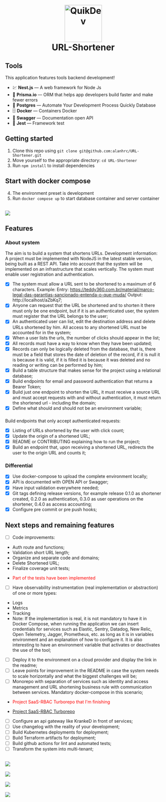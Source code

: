 <h1 align="center">
<br>
  <img src="https://teddydigital.io/wp-content/uploads/2023/10/logo-branco-2048x993.png" alt="QuikDev" width="120">

<br />
URL-Shortener
</h1>

## Tools
This application features tools backend development!

- 💹 **Nest.js** — A web framework for Node Js
- 📄 **Prisma.io** — ORM that helps app developers build faster and make fewer errors
- 💾 **Postgres** — Automate Your Development Process Quickly Database
- 🗄 **Docker** — Containers Docker
- 📝 **Swagger** — Documentation open API
- 📝 **Jest** — Framework test

## Getting started

1. Clone this repo using `git clone git@github.com:alanhrc/URL-Shortener.git`
2. Move yourself to the appropriate directory: `cd URL-Shortener`<br />
3. Run `npm install` to install dependencies<br />

## Start with docker compose
4. The environment preset is development
5. Run `docker compose up` to start database container and server container<br />

<br />

<img src="./assets/home.png" />

<br />

## Features
### About system

The aim is to build a system that shortens URLs.
Development information:
A project must be implemented with NodeJS in the latest stable version, being built as a REST API. Take into account that the system will be implemented on an infrastructure that scales vertically.
The system must enable user registration and authentication.

- [x] The system must allow a URL sent to be shortened to a maximum of 6 characters. Example:
Entry: https://teddy360.com.br/material/marco-legal-das-garantias-sancionado-entenda-o-que-muda/
Output: http://localhost/aZbKq7;
- [x] Anyone can request that the URL be shortened and to shorten it there must only be one endpoint, but if it is an authenticated user, the system must register that the URL belongs to the user;
- [x] An authenticated user can list, edit the destination address and delete URLs shortened by him.
All access to any shortened URL must be accounted for in the system;
- [x] When a user lists the urls, the number of clicks should appear in the list;
- [x] All records must have a way to know when they have been updated;
- [x] Records can only be logically deleted from the database, that is, there must be a field that stores the date of deletion of the record, if it is null it is because it is valid, if it is filled it is because it was deleted and no reading or writing can be performed by him;
- [x] Build a table structure that makes sense for the project using a relational database;
- [x] Build endpoints for email and password authentication that returns a Bearer Token;
- [x] Build just one endpoint to shorten the URL, it must receive a source URL and must accept requests with and without authentication, it must return the shortened url - including the domain;
- [x] Define what should and should not be an environment variable;

###
Build endpoints that only accept authenticated requests:

- [x] Listing of URLs shortened by the user with click count;
- [x] Update the origin of a shortened URL;
- [x] README or CONTRIBUTING explaining how to run the project;
- [x] Build an endpoint that, upon receiving a shortened URL, redirects the user to the origin URL and counts it;

### Differential

- [x] Use docker-compose to upload the complete environment locally;
- [x] API is documented with OPEN API or Swagger;
- [x] Have input validation everywhere needed;
- [x] Git tags defining release versions, for example release 0.1.0 as shortener created, 0.2.0 as authentication, 0.3.0 as user operations on the shortener, 0.4.0 as access accounting;
- [x] Configure pre commit or pre push hooks;

 ## Next steps and remaining features

- [ ] Code improvements:
- Auth route and functions;
- Validation short URL length;
- Organize and separate code and domains;
- Delete Shortened URL;
- Finalize coverage unit tests;
- <p style="color: red;">Part of the tests have been implemented</p>
- [ ] Have observability instrumentation (real implementation or abstraction) of one or more types:
- Logs
- Metrics
- Tracking
- Note: If the implementation is real, it is not mandatory to have it in Docker Compose, when running the application we can insert credentials for services such as Elastic, Sentry, Datadog, New Relic, Open Telemetry, Jagger, Prometheus, etc. as long as it is in variables environment and an explanation of how to configure it. It is also interesting to have an environment variable that activates or deactivates the use of the tool;
- [ ] Deploy it to the environment on a cloud provider and display the link in the readme;
- [ ] Leave points for improvement in the README in case the system needs to scale horizontally and what the biggest challenges will be;
- [ ] Monorepo with separation of services such as identity and access management and URL shortening business rule with communication between services. Mandatory docker-compose in this scenario;
- <p style="color: red;">Project SaaS-RBAC Turborepo that I'm finishing</p>
- <a href="https://github.com/alanhrc/SaaS-RBAC" target="_blank">Project SaaS-RBAC Turborepo</a>
- [ ] Configure an api gateway like KrankeD in front of services;
- [ ] Use changelog with the reality of your development;
- [ ] Build Kubernetes deployments for deployment;
- [ ] Build Terraform artifacts for deployment;
- [ ] Build github actions for lint and automated tests;
- [ ] Transform the system into multi-tenant;

<br />
<img src="./assets/host.png" />
<br />

<br />
<img src="./assets/user.png" />
<br />

<br />
<img src="./assets/auth.png" />
<br />

<br />
<img src="./assets/link.png" />
<br />

